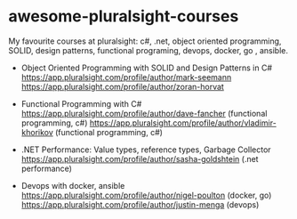 # awesome-pluralsight-courses
My favourite courses at pluralsight: c#, .net, object oriented programming, SOLID, design patterns, functional programing, devops, docker, go , ansible.

* Object Oriented Programming with SOLID and Design Patterns in C#
https://app.pluralsight.com/profile/author/mark-seemann
https://app.pluralsight.com/profile/author/zoran-horvat

* Functional Programming with C#
https://app.pluralsight.com/profile/author/dave-fancher (functional programming, c#)
https://app.pluralsight.com/profile/author/vladimir-khorikov (functional programming, c#)

* .NET Performance: Value types, reference types, Garbage Collector
https://app.pluralsight.com/profile/author/sasha-goldshtein (.net performance)

* Devops with docker, ansible
https://app.pluralsight.com/profile/author/nigel-poulton (docker, go)
https://app.pluralsight.com/profile/author/justin-menga (devops)
